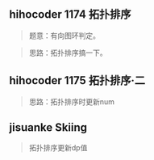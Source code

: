 ## hihocoder 1174 拓扑排序
>题意：有向图环判定。

>思路：拓扑排序搞一下。

## hihocoder 1175 拓扑排序·二
>思路：拓扑排序时更新num

## jisuanke Skiing
>拓扑排序更新dp值
